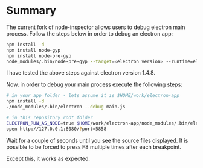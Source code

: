 # Summary

The current fork of node-inspector allows users to debug electron main process. Follow the steps below in order to debug an electron app:

```bash
npm install -d
npm install node-gyp
npm install node-pre-gyp
node_modules/.bin/node-pre-gyp --target=<electron version> --runtime=electron --fallback-to-build --directory node_modules/v8-debug/ --dist-url=https://atom.io/download/atom-shell reinstall
```

I have tested the above steps against electron version 1.4.8.

Now, in order to debug your main process execute the following steps:

```bash
# in your app folder - lets assume it is $HOME/work/electron-app
npm install -d
./node_modules/.bin/electron --debug main.js

# in this repository root folder
ELECTRON_RUN_AS_NODE=true $HOME/work/electron-app/node_modules/.bin/electron bin/inspector.js
open http://127.0.0.1:8080/?port=5858
```

Wait for a couple of seconds until you see the source files displayed. It is possible to be forced to press F8 multiple times after each breakpoint.

Except this, it works as expected.